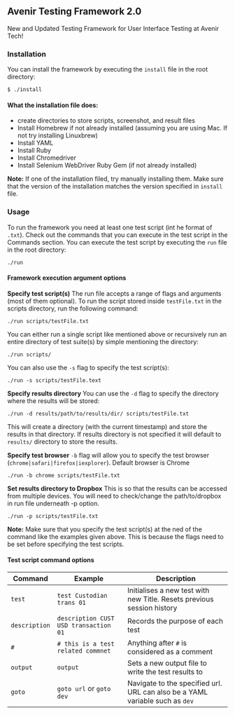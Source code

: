 ## Avenir Testing Framework 2.0
New and Updated Testing Framework for User Interface Testing at Avenir Tech!

### Installation
You can install the framework by executing the `install` file in the root directory:
```
$ ./install
```

#### **What the installation file does:**
- create directories to store scripts, screenshot, and result files
- Install Homebrew if not already installed (assuming you are using Mac. If not try installing Linuxbrew)
- Install YAML
- Install Ruby
- Install Chromedriver
- Install Selenium WebDriver Ruby Gem (if not already installed)

**Note:** If one of the installation filed, try manually installing them. Make sure that the version of the installation matches the version specified in `install` file.

### Usage
To run the framework you need at least one test script (int he format of `.txt`). Check out the commands that you can execute in the test script in the Commands section.
You can execute the test script by executing the `run` file in the root directory:
```
./run
```

#### Framework execution argument options
**Specify test script(s)**
The run file accepts a range of flags and arguments (most of them optional). To run the script stored inside `testFile.txt` in the scripts directory, run the following command:
```
./run scripts/testFile.txt
```

You can either run a single script like mentioned above or recursively run an entire directory of test suite(s) by simple mentioning the directory:
```
./run scripts/
```

You can also use the `-s` flag to specify the test script(s):
```
./run -s scripts/testFile.text
```

**Specify results directory**
You can use the `-d` flag to specify the directory where the results will be stored:
```
./run -d results/path/to/results/dir/ scripts/testFile.txt
```
This will create a directory (with the current timestamp) and store the results in that directory. If results directory is not specified it will default to `results/` directory to store the results.

**Specify test browser**
`-b` flag will allow you to specify the test browser (`chrome|safari|firefox|iexplorer`). Default browser is Chrome
```
./run -b chrome scripts/testFile.txt
```

**Set results directory to Dropbox**
This is so that the results can be accessed from multiple devices. You will need to check/change the path/to/dropbox in run file underneath -p option. 
```
./run -p scripts/testFile.txt
```

**Note:** Make sure that you specify the test script(s) at the ned of the command like the examples given above. This is because the flags need to be set before specifying the test scripts.

#### Test script command options
| Command | Example | Description |
|---------|---------|-------------|
| `test` | `test Custodian trans 01` | Initialises a new test with new Title. Resets previous session history |
| `description` | `description CUST USD transaction 01` | Records the purpose of each test |
| `#` | `# this is a test related commnet` | Anything after `#` is considered as a comment |
| `output` | `output` | Sets a new output file to write the test results to |
| `goto` | `goto url` or `goto dev` | Navigate to the specified url. URL can also be a YAML variable such as `dev`|